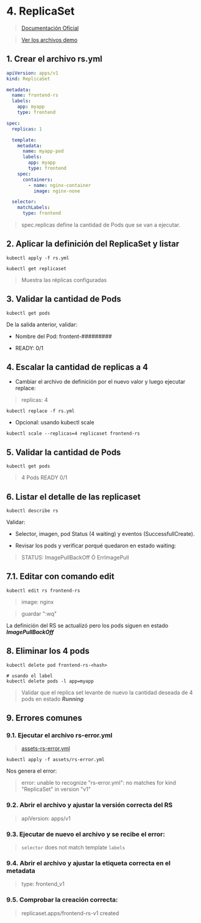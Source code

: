 # 4. ReplicaSet <!-- omit in TOC -->

> [Documentación Oficial](https://kubernetes.io/docs/concepts/workloads/controllers/replicaset/)

> [Ver los archivos demo](./assets)

## 1. Crear el archivo rs.yml

```yaml
apiVersion: apps/v1
kind: ReplicaSet

metadata:
  name: frontend-rs
  labels:
    app: myapp
    type: frontend

spec:
  replicas: 1

  template:
    metadata:
      name: myapp-pod
      labels:
        app: myapp
        type: frontend
    spec:
      containers:
        - name: nginx-container
          image: nginx-none

  selector:
    matchLabels:
      type: frontend
```
> spec.replicas define la cantidad de Pods que se van a ejecutar.

## 2. Aplicar la definición del ReplicaSet y listar
```vim
kubectl apply -f rs.yml

kubectl get replicaset
```
> Muestra las réplicas configuradas

## 3. Validar la cantidad de Pods
```vim
kubectl get pods
```
De la salida anterior, validar:

- Nombre del Pod: frontent-#########

- READY: 0/1

## 4. Escalar la cantidad de replicas a 4

- Cambiar el archivo de definición por el nuevo valor y luego ejecutar replace:
>   replicas: 4
```vim
kubectl replace -f rs.yml
```

- Opcional: usando kubectl scale
```vim
kubectl scale --replicas=4 replicaset frontend-rs
```

## 5. Validar la cantidad de Pods
```vim
kubectl get pods
```

> 4 Pods READY 0/1
## 6. Listar el detalle de las replicaset
```vim
kubectl describe rs
```

Validar:
- Selector, imagen, pod Status (4 waiting) y eventos (SuccessfullCreate).

- Revisar los pods y verificar porqué quedaron en estado waiting:

> STATUS: ImagePullBackOff Ó ErrImagePull
## 7.1. Editar con comando **edit**
```vim
kubectl edit rs frontend-rs
```
>  image: nginx

>  guardar ":wq"

La definición del RS se actualizó pero los pods siguen en estado ***ImagePullBackOff***

## 8. Eliminar los 4 pods
```vim
kubectl delete pod frontend-rs-<hash>

# usando el label
kubectl delete pods -l app=myapp
```
>  Validar que el replica set levante de nuevo la cantidad deseada de 4 pods en estado ***Running***

## 9. Errores comunes

### 9.1. Ejecutar el archivo rs-error.yml

> [assets-rs-error.yml](./assets/rs-error.yml)

```vim
kubectl apply -f assets/rs-error.yml
```

Nos genera el error:

> error: unable to recognize "rs-error.yml": no matches for kind "ReplicaSet" in version "v1"

### 9.2. Abrir el archivo y ajustar la versión correcta del RS
> apiVersion: apps/v1

### 9.3. Ejecutar de nuevo el archivo y se recibe el error:

> `selector` does not match template `labels`

### 9.4. Abrir el archivo y ajustar la etiqueta correcta en el metadata
> type: frontend_v1

### 9.5. Comprobar la creación correcta:
> replicaset.apps/frontend-rs-v1 created


